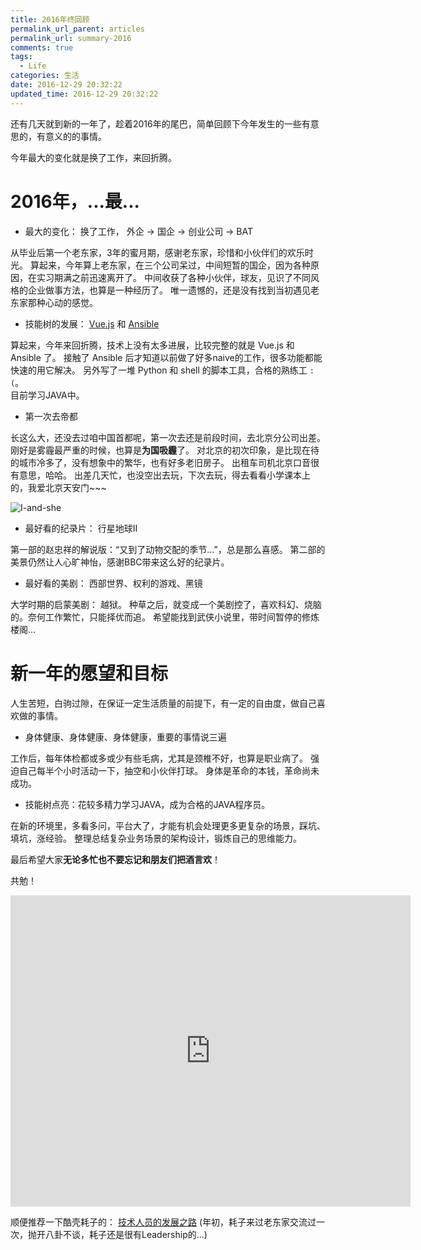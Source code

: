 ```yaml
---
title: 2016年终回顾
permalink_url_parent: articles
permalink_url: summary-2016
comments: true
tags:
  - Life
categories: 生活
date: 2016-12-29 20:32:22
updated_time: 2016-12-29 20:32:22
---
```



还有几天就到新的一年了，趁着2016年的尾巴，简单回顾下今年发生的一些有意思的，有意义的的事情。

今年最大的变化就是换了工作，来回折腾。

# 2016年，...最...

- 最大的变化： 换了工作， 外企 -> 国企 -> 创业公司 -> BAT

<!-- more -->

从毕业后第一个老东家，3年的蜜月期，感谢老东家，珍惜和小伙伴们的欢乐时光。
算起来，今年算上老东家，在三个公司呆过，中间短暂的国企，因为各种原因，在实习期满之前迅速离开了。
中间收获了各种小伙伴，球友，见识了不同风格的企业做事方法，也算是一种经历了。
唯一遗憾的，还是没有找到当初遇见老东家那种心动的感觉。



- 技能树的发展： [Vue.js](https://cn.vuejs.org/) 和 [Ansible](https://www.ansible.com/)

算起来，今年来回折腾，技术上没有太多进展，比较完整的就是 Vue.js 和 Ansible 了。
接触了 Ansible 后才知道以前做了好多naive的工作，很多功能都能快速的用它解决。
另外写了一堆 Python 和 shell 的脚本工具，合格的熟练工 `:(`。  
目前学习JAVA中。

- 第一次去帝都

长这么大，还没去过咱中国首都呢，第一次去还是前段时间，去北京分公司出差。刚好是雾霾最严重的时候，也算是**为国吸霾**了。
对北京的初次印象，是比现在待的城市冷多了，没有想象中的繁华，也有好多老旧房子。
出租车司机北京口音很有意思，哈哈。
出差几天忙，也没空出去玩，下次去玩，得去看看小学课本上的，我爱北京天安门~~~

![I-and-she](/images/summary-2016/bj-nj.jpg)

- 最好看的纪录片： 行星地球II

第一部的赵忠祥的解说版：“又到了动物交配的季节...”，总是那么喜感。
第二部的美景仍然让人心旷神怡，感谢BBC带来这么好的纪录片。

- 最好看的美剧： 西部世界、权利的游戏、黑镜

大学时期的启蒙美剧： 越狱。 
种草之后，就变成一个美剧控了，喜欢科幻、烧脑的。奈何工作繁忙，只能择优而追。
希望能找到武侠小说里，带时间暂停的修炼楼阁...


# 新一年的愿望和目标

人生苦短，白驹过隙，在保证一定生活质量的前提下，有一定的自由度，做自己喜欢做的事情。

- 身体健康、身体健康、身体健康，重要的事情说三遍

工作后，每年体检都或多或少有些毛病，尤其是颈椎不好，也算是职业病了。
强迫自己每半个小时活动一下，抽空和小伙伴打球。
身体是革命的本钱，革命尚未成功。

- 技能树点亮：花较多精力学习JAVA，成为合格的JAVA程序员。

在新的环境里，多看多问，平台大了，才能有机会处理更多更复杂的场景，踩坑、填坑，涨经验。
整理总结复杂业务场景的架构设计，锻炼自己的思维能力。

最后希望大家**无论多忙也不要忘记和朋友们把酒言欢**！

共勉！


<iframe frameborder="0" width="640" height="498" src="https://v.qq.com/iframe/player.html?vid=b03600akimo&tiny=0&auto=0" allowfullscreen></iframe>


顺便推荐一下酷壳耗子的： [技术人员的发展之路](http://coolshell.cn/articles/17583.html)
(年初，耗子来过老东家交流过一次，抛开八卦不谈，耗子还是很有Leadership的...)

